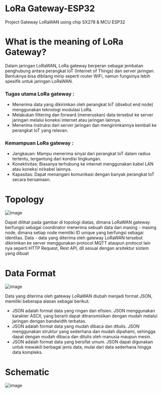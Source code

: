 # LoRa Gateway-ESP32
Project Gateway LoRaWAN using chip SX278 &amp; MCU ESP32

# What is the meaning of LoRa Gateway?
Dalam jaringan LoRaWAN, LoRa gateway berperan sebagai jembatan penghubung antara perangkat IoT (Internet of Things) dan server jaringan.  Bentuknya bisa dibilang mirip seperti router WiFi, namun fungsinya lebih spesifik untuk jaringan LoRaWAN.

### Tugas utama LoRa gateway :

- Menerima data yang dikirimkan oleh perangkat IoT (disebut end node) menggunakan teknologi modulasi LoRa.
- Melakukan filtering dan forward (meneruskan) data tersebut ke server jaringan melalui koneksi internet atau jaringan lainnya.
- Menerima instruksi dari server jaringan dan mengirimkannya kembali ke perangkat IoT yang relevan.

### Kemampuan LoRa gateway :

- Jangkauan: Mampu menerima sinyal dari perangkat IoT dalam radius tertentu, tergantung dari kondisi lingkungan.
- Konektivitas: Biasanya terhubung ke internet menggunakan kabel LAN atau koneksi nirkabel lainnya.
- Kapasitas: Dapat menangani komunikasi dengan banyak perangkat IoT secara bersamaan.


# Topology
![image](https://github.com/eunbiline98/LoRaWAN-ESP32/assets/50385294/929ed9bb-872a-44ea-914c-850998752baa)

Dapat dilihat pada gambar di topologi diatas, dimana LoRaWAN gateway berfungsi sebagai coordinator menerima sebuah data dari masing - masing node, dimana setiap node memiliki ID unique yang berfungsi sebagai identitas.
Data - data yang diterima oleh gateway LoRaWAN tersebut dikirimkan ke server menggunakan protocol MQTT ataupun protocol lain nya seperti HTTP Request, Rest API, dll sesuai dengan arsitektur sistem yang dibuat

# Data Format
![image](https://github.com/eunbiline98/LoRaWAN-ESP32/assets/50385294/dc7eda40-4646-4de6-8bb7-d02b294352d5)

Data yang diterima oleh gateway LoRaWAN diubah menjadi format JSON, memiliki beberapa alasan sebagai berikut:

- JSON adalah format data yang ringan dan efisien. JSON menggunakan karakter ASCII, yang berarti dapat ditransmisikan dengan mudah melalui jaringan dengan bandwidth terbatas.
- JSON adalah format data yang mudah dibaca dan ditulis. JSON menggunakan struktur yang sederhana dan mudah dipahami, sehingga dapat dengan mudah dibaca dan ditulis oleh manusia maupun mesin.
- JSON adalah format data yang bersifat umum. JSON dapat digunakan untuk mewakili berbagai jenis data, mulai dari data sederhana hingga data kompleks.

# Schematic 
![image](https://github.com/eunbiline98/LoRaWAN-ESP32/assets/50385294/7b0b3e53-0666-4f32-86a6-bc238aa447ea)


